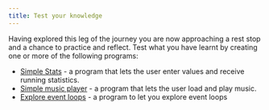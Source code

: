```yaml
---
title: Test your knowledge
---
```


Having explored this leg of the journey you are now approaching a rest stop and a chance to practice and reflect. Test what you have learnt by creating one or more of the following programs:

- [Simple Stats](/book/part-1-instructions/3-control-flow/3-explore/0-1-calculator) - a program that lets the user enter values and receive running statistics.
- [Simple music player](/book/part-1-instructions/3-control-flow/3-explore/0-2-music) - a program that lets the user load and play music.
- [Explore event loops](/book/part-1-instructions/3-control-flow/3-explore/0-3-events) - a program to let you explore event loops
